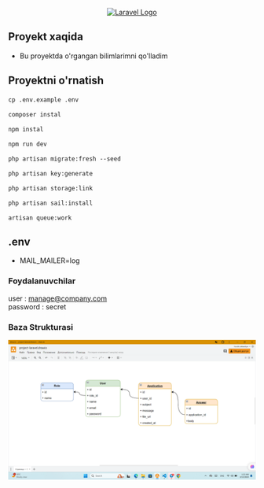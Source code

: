 <p align="center"><a href="https://laravel.com" target="_blank"><img src="https://raw.githubusercontent.com/laravel/art/master/logo-lockup/5%20SVG/2%20CMYK/1%20Full%20Color/laravel-logolockup-cmyk-red.svg" width="400" alt="Laravel Logo"></a></p>



## Proyekt xaqida
- Bu proyektda o'rgangan bilimlarimni qo'lladim

## Proyektni o'rnatish
```
cp .env.example .env
```
```
composer instal
```
```
npm instal
```
```
npm run dev
```
```
php artisan migrate:fresh --seed
```
```
php artisan key:generate
```
```
php artisan storage:link
```
```
php artisan sail:install
```
```
artisan queue:work
```
## .env
- MAIL_MAILER=log


### Foydalanuvchilar
user :  manage@company.com \
password : secret

### Baza Strukturasi
![alt text](img77.png)




